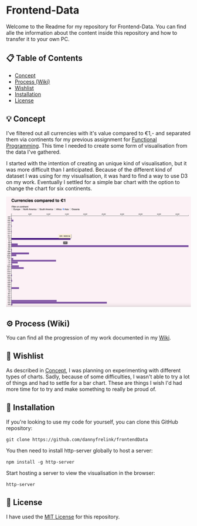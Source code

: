 # Frontend-Data
Welcome to the Readme for my repository for Frontend-Data. You can find alle the information about the content inside this repository and how to transfer it to your own PC.

## 📋 Table of Contents

* [Concept](https://github.com/dannyfrelink/frontendData#-concept)
* [Process (Wiki)](https://github.com/dannyfrelink/frontendData#%EF%B8%8F-process-wiki)
* [Wishlist](https://github.com/dannyfrelink/frontendData#-wishlist)
* [Installation](https://github.com/dannyfrelink/frontendData#-installation)
* [License](https://github.com/dannyfrelink/frontendData#-license)

## 💡 Concept

I've filtered out all currencies with it's value compared to €1,- and separated them via continents for my previous assignment for [Functional Programming](https://github.com/dannyfrelink/Functional-programming). This time I needed to create some form of visualisation from the data I've gathered.

I started with the intention of creating an unique kind of visualisation, but it was more difficult than I anticipated. Because of the different kind of dataset I was using for my visualisation, it was hard to find a way to use D3 on my work. Eventually I settled for a simple bar chart with the option to change the chart for six continents. 

![Eindproduct](https://github.com/dannyfrelink/frontendData/blob/main/images/eindproduct.png)

## ⚙️ Process (Wiki)

You can find all the progression of my work documented in my [Wiki](https://github.com/dannyfrelink/frontendData/wiki).

## 📝 Wishlist

As described in [Concept](https://github.com/dannyfrelink/frontendData#concept), I was planning on experimenting with different types of charts. Sadly, because of some difficulties, I wasn't able to try a lot of things and had to settle for a bar chart. These are things I wish I'd had more time for to try and make something to really be proud of.

## 🔧 Installation

If you're looking to use my code for yourself, you can clone this GitHub repository:
```
git clone https://github.com/dannyfrelink/frontendData
```

You then need to install http-server globally to host a server:
```
npm install -g http-server
```

Start hosting a server to view the visualisation in the browser:
```
http-server
```

## 📄 License

I have used the [MIT License](https://github.com/dannyfrelink/frontendData/blob/main/LICENSE) for this repository.
